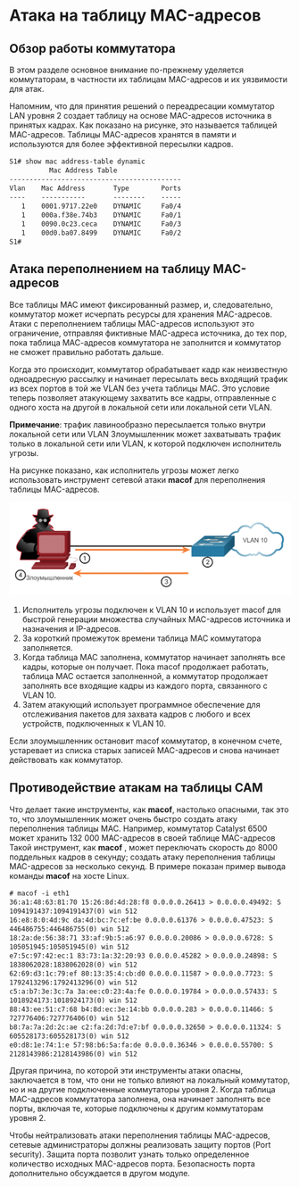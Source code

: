 # Атака на таблицу MAC-адресов

<!-- 10.4.1-->
## Обзор работы коммутатора

В этом разделе основное внимание по-прежнему уделяется коммутаторам, в частности их таблицам MAC-адресов и их уязвимости для атак.

Напомним, что для принятия решений о переадресации коммутатор LAN уровня 2 создает таблицу на основе MAC-адресов источника в принятых кадрах. Как показано на рисунке, это называется таблицей MAC-адресов. Таблицы MAC-адресов хранятся в памяти и используются для более эффективной пересылки кадров.

```
S1# show mac address-table dynamic
          Mac Address Table
-------------------------------------------
Vlan    Mac Address       Type        Ports
----    -----------       --------    -----
   1    0001.9717.22e0    DYNAMIC     Fa0/4
   1    000a.f38e.74b3    DYNAMIC     Fa0/1
   1    0090.0c23.ceca    DYNAMIC     Fa0/3
   1    00d0.ba07.8499    DYNAMIC     Fa0/2
S1#
```

<!-- 10.4.2-->
## Атака переполнением на таблицу MAC-адресов

Все таблицы MAC имеют фиксированный размер, и, следовательно, коммутатор может исчерпать ресурсы для хранения MAC-адресов. Атаки с переполнением таблицы MAC-адресов используют это ограничение, отправляя фиктивные MAC-адреса источника, до тех пор, пока таблица МАС-адресов коммутатора не заполнится и коммутатор не сможет правильно работать дальше.

Когда это происходит, коммутатор обрабатывает кадр как неизвестную одноадресную рассылку и начинает пересылать весь входящий трафик из всех портов в той же VLAN без учета таблицы MAC. Это условие теперь позволяет атакующему захватить все кадры, отправленные с одного хоста на другой в локальной сети или локальной сети VLAN.

**Примечание**: трафик лавинообразно пересылается только внутри локальной сети или VLAN Злоумышленник может захватывать трафик только в локальной сети или VLAN, к которой подключен исполнитель угрозы.

На рисунке показано, как исполнитель угрозы может легко использовать инструмент сетевой атаки **macof** для переполнения таблицы MAC-адресов.

![](./assets/10.4.2.png)

1. Исполнитель угрозы подключен к VLAN 10 и использует macof для быстрой генерации множества случайных MAC-адресов источника и назначения и IP-адресов.
2. За короткий промежуток времени таблица MAC коммутатора заполняется.
3. Когда таблица MAC заполнена, коммутатор начинает заполнять все кадры, которые он получает. Пока macof продолжает работать, таблица MAC остается заполненной, а коммутатор продолжает заполнять все входящие кадры из каждого порта, связанного с VLAN 10.
4. Затем атакующий использует программное обеспечение для отслеживания пакетов для захвата кадров с любого и всех устройств, подключенных к VLAN 10.

Если злоумышленник остановит macof коммутатор, в конечном счете, устаревает из списка старых записей MAC-адресов и снова начинает действовать как коммутатор.

<!-- 10.4.3-->
## Противодействие атакам на таблицы CAM

Что делает такие инструменты, как **macof**, настолько опасными, так это то, что злоумышленник может очень быстро создать атаку переполнения таблицы MAC. Например, коммутатор Catalyst 6500 может хранить 132 000 MAC-адресов в своей таблице MAC-адресов Такой инструмент, как **macof** , может переключать скорость до 8000 поддельных кадров в секунду; создать атаку переполнения таблицы MAC-адресов за несколько секунд. В примере показан пример вывода команды **macof** на хосте Linux.

```
# macof -i eth1
36:a1:48:63:81:70 15:26:8d:4d:28:f8 0.0.0.0.26413 > 0.0.0.0.49492: S 1094191437:1094191437(0) win 512 
16:e8:8:0:4d:9c da:4d:bc:7c:ef:be 0.0.0.0.61376 > 0.0.0.0.47523: S 446486755:446486755(0) win 512 
18:2a:de:56:38:71 33:af:9b:5:a6:97 0.0.0.0.20086 > 0.0.0.0.6728: S 105051945:105051945(0) win 512 
e7:5c:97:42:ec:1 83:73:1a:32:20:93 0.0.0.0.45282 > 0.0.0.0.24898: S 1838062028:1838062028(0) win 512 
62:69:d3:1c:79:ef 80:13:35:4:cb:d0 0.0.0.0.11587 > 0.0.0.0.7723: S 1792413296:1792413296(0) win 512 
c5:a:b7:3e:3c:7a 3a:ee:c0:23:4a:fe 0.0.0.0.19784 > 0.0.0.0.57433: S 1018924173:1018924173(0) win 512 
88:43:ee:51:c7:68 b4:8d:ec:3e:14:bb 0.0.0.0.283 > 0.0.0.0.11466: S 727776406:727776406(0) win 512 
b8:7a:7a:2d:2c:ae c2:fa:2d:7d:e7:bf 0.0.0.0.32650 > 0.0.0.0.11324: S 605528173:605528173(0) win 512 
e0:d8:1e:74:1:e 57:98:b6:5a:fa:de 0.0.0.0.36346 > 0.0.0.0.55700: S 2128143986:2128143986(0) win 512
```

Другая причина, по которой эти инструменты атаки опасны, заключается в том, что они не только влияют на локальный коммутатор, но и на другие подключенные коммутаторы уровня 2. Когда таблица MAC-адресов коммутатора заполнена, она начинает заполнять все порты, включая те, которые подключены к другим коммутаторам уровня 2.

Чтобы нейтрализовать атаки переполнения таблицы MAC-адресов, сетевые администраторы должны реализовать защиту портов (Port security). Защита порта позволит узнать только определенное количество исходных MAC-адресов порта. Безопасность порта дополнительно обсуждается в другом модуле.
